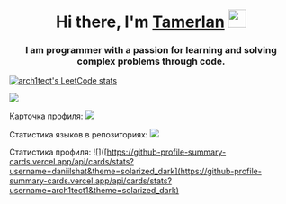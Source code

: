 <h1 align="center">Hi there, I'm <a href="#" target="_blank">Tamerlan</a> 
<img src="https://github.com/blackcater/blackcater/raw/main/images/Hi.gif" height="32"/></h1>
<h3 align="center">I am programmer with a passion for learning and solving complex problems through code.</h3>

[![arch1tect's LeetCode stats](https://leetcode-stats-six.vercel.app/api?username=arch1tect&theme=dark)](https://leetcode.com/arch1tect/)

![](https://komarev.com/ghpvc/?username=your-github-arch1tect1)

Карточка профиля: 
[![](https://github-profile-summary-cards.vercel.app/api/cards/profile-details?username=daniilshat&theme=solarized_dark)](https://github-profile-summary-cards.vercel.app/api/cards/profile-details?username=arch1tect1&theme=solarized_dark)

Статистика языков в репозиториях:
![]([https://github-profile-summary-cards.vercel.app/api/cards/repos-per-language?username=daniilshat&theme=solarized_dark](https://github-profile-summary-cards.vercel.app/api/cards/repos-per-language?username=arch1tect1&theme=solarized_dark))

Статистика профиля:
![]([https://github-profile-summary-cards.vercel.app/api/cards/stats?username=daniilshat&theme=solarized_dark](https://github-profile-summary-cards.vercel.app/api/cards/stats?username=arch1tect1&theme=solarized_dark)


<!--
**arch1tect1/arch1tect1** is a ✨ _special_ ✨ repository because its `README.md` (this file) appears on your GitHub profile.

Here are some ideas to get you started:

- 🔭 I’m currently working on ...
- 🌱 I’m currently learning ...
- 👯 I’m looking to collaborate on ...
- 🤔 I’m looking for help with ...
- 💬 Ask me about ...
- 📫 How to reach me: ...
- 😄 Pronouns: ...
- ⚡ Fun fact: ...
-->
